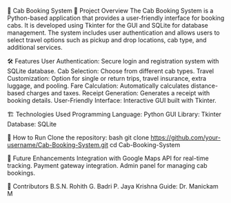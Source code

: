 🚖 Cab Booking System
📌 Project Overview
The Cab Booking System is a Python-based application that provides a user-friendly interface for booking cabs. It is developed using Tkinter for the GUI and SQLite for database management. The system includes user authentication and allows users to select travel options such as pickup and drop locations, cab type, and additional services.

🛠 Features
User Authentication: Secure login and registration system with SQLite database.
Cab Selection: Choose from different cab types.
Travel Customization: Option for single or return trips, travel insurance, extra luggage, and pooling.
Fare Calculation: Automatically calculates distance-based charges and taxes.
Receipt Generation: Generates a receipt with booking details.
User-Friendly Interface: Interactive GUI built with Tkinter.

🏗️ Technologies Used
Programming Language: Python
GUI Library: Tkinter
Database: SQLite

🚀 How to Run
Clone the repository:
bash
git clone https://github.com/your-username/Cab-Booking-System.git
cd Cab-Booking-System

📌 Future Enhancements
Integration with Google Maps API for real-time tracking.
Payment gateway integration.
Admin panel for managing cab bookings.

🤝 Contributors
B.S.N. Rohith
G. Badri
P. Jaya Krishna
Guide: Dr. Manickam M
